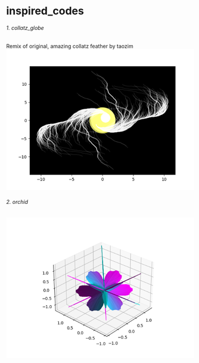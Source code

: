 # inspired_codes

###### 1. collatz_globe  
Remix of original, amazing collatz feather by taozim  
![figure_cg](Figure_cg.png)

###### 2. orchid  
![figure_orc](Figure_orc.png)
